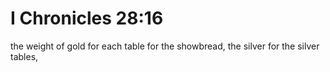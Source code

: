# I Chronicles 28:16

the weight of gold for each table for the showbread, the silver for the silver tables,
